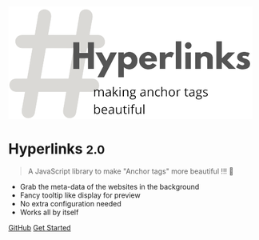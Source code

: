 <!-- _coverpage.md -->

![logo](./static/logo.png)

# Hyperlinks <small>2.0</small>

> A JavaScript library to make "Anchor tags" more beautiful !!! 💖

- Grab the meta-data of the websites in the background
- Fancy tooltip like display for preview
- No extra configuration needed
- Works all by itself

[GitHub](https://github.com/hyperlinks-js/core)
[Get Started](#❯-what-is-it-)